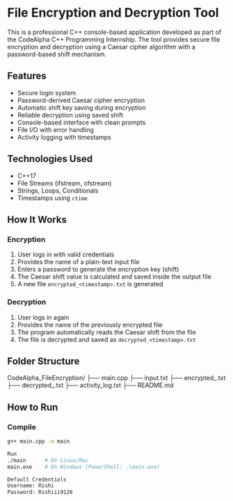 # File Encryption and Decryption Tool

This is a professional C++ console-based application developed as part of the CodeAlpha C++ Programming Internship. The tool provides secure file encryption and decryption using a Caesar cipher algorithm with a password-based shift mechanism.

## Features

- Secure login system
- Password-derived Caesar cipher encryption
- Automatic shift key saving during encryption
- Reliable decryption using saved shift
- Console-based interface with clean prompts
- File I/O with error handling
- Activity logging with timestamps

## Technologies Used

- C++17
- File Streams (ifstream, ofstream)
- Strings, Loops, Conditionals
- Timestamps using `ctime`

## How It Works

### Encryption
1. User logs in with valid credentials
2. Provides the name of a plain-text input file
3. Enters a password to generate the encryption key (shift)
4. The Caesar shift value is calculated and saved inside the output file
5. A new file `encrypted_<timestamp>.txt` is generated

### Decryption
1. User logs in again
2. Provides the name of the previously encrypted file
3. The program automatically reads the Caesar shift from the file
4. The file is decrypted and saved as `decrypted_<timestamp>.txt`

## Folder Structure

CodeAlpha_FileEncryption/
├── main.cpp
├── input.txt
├── encrypted_.txt
├── decrypted_.txt
├── activity_log.txt
├── README.md


## How to Run

### Compile
```bash
g++ main.cpp -o main

Run
./main      # On Linux/Mac
main.exe    # On Windows (PowerShell: .\main.exe)

Default Credentials
Username: Rishi
Password: Rishiii9126
